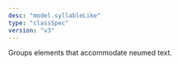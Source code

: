 ```yaml
---
desc: "model.syllableLike"
type: "classSpec"
version: "v3"
---
```


Groups elements that accommodate neumed text.
